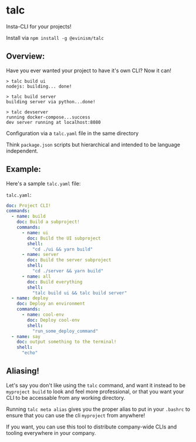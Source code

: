 # talc
Insta-CLI for your projects! 

Install via `npm install -g @evinism/talc`


## Overview:
Have you ever wanted your project to have it's own CLI? Now it can!

```
> talc build ui
nodejs: building... done!

> talc build server
building server via python...done!

> talc devserver
running docker-compose...success
dev server running at localhost:8080
```

Configuration via a `talc.yaml` file in the same directory

Think `package.json` scripts but hierarchical and intended to be language independent.

## Example:
Here's a sample `talc.yaml` file:

`talc.yaml`:
```yaml
doc: Project CLI!
commands:
  - name: build
    doc: Build a subproject!
    commands:
      - name: ui
        doc: Build the UI subproject
        shell:
          "cd ./ui && yarn build"
      - name: server
        doc: Build the server subproject
        shell:
          "cd ./server && yarn build"
      - name: all
        doc: Build everything
        shell:
          "talc build ui && talc build server"
  - name: deploy
    doc: Deploy an environment
    commands:
      - name: cool-env
        doc: Deploy cool-env
        shell:
          "run_some_deploy_command"
  - name: say 
    doc: output something to the terminal!
    shell:
      "echo"
```

## Aliasing!
Let's say you don't like using the `talc` command, and want it instead to be `myproject build` to look and feel more professional, or that you want your CLI to be accessable from any working directory.

Running `talc meta alias` gives you the proper alias to put in your `.bashrc` to ensure that you can use the cli `myproject` from anywhere!

If you want, you can use this tool to distribute company-wide CLIs and tooling everywhere in your company.
